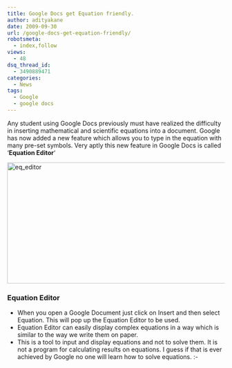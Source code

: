 ```yaml
---
title: Google Docs get Equation friendly.
author: adityakane
date: 2009-09-30
url: /google-docs-get-equation-friendly/
robotsmeta:
  - index,follow
views:
  - 48
dsq_thread_id:
  - 3490889471
categories:
  - News
tags:
  - Google
  - google docs
---
```

Any student using Google Docs previously must have realized the difficulty in inserting mathematical and scientific equations into a document. Google has now added a new feature which allows you to type in the equation with many pre-set symbols. Very aptly this new feature in Google Docs is called &#8216;**Equation Editor**&#8216;

<img class="alignnone size-full wp-image-15214" src="http://cdn.devilsworkshop.org/files/2009/09/eq_editor.PNG" alt="eq_editor" width="550" height="280" />

### Equation Editor

  * When you open a Google Document just click on Insert and then select Equation. This will pop up the Equation Editor to be used.
  * Equation Editor can easily display complex equations in a way which is similar to the way we write them on paper.
  * This is a tool to input and display equations and not to solve them. It is not a program for calculating results on equations. I guess if that is ever achieved by Google no one will learn how to solve equations. <img src="http://devilsworkshop.org/wp-includes/images/smilies/frownie.png" alt=":-(" class="wp-smiley" style="height: 1em; max-height: 1em;" />
